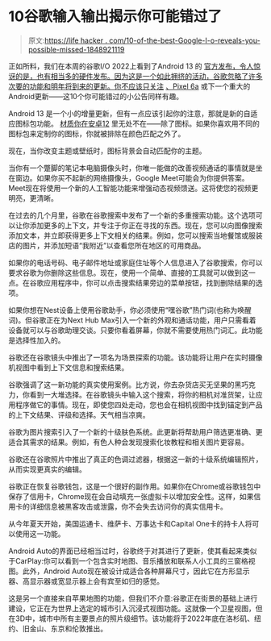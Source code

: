 # 10谷歌输入输出揭示你可能错过了

> 原文:[https://life hacker . com/10-of-the-best-Google-I-o-reveals-you-possible-missed-1848921119](https://lifehacker.com/10-of-the-best-google-i-o-reveals-you-probably-missed-1848921119)

正如所料，我们在本周的谷歌I/O 2022上看到了Android 13 的 [官方发布，令人惊讶的是，也有相当多的硬件发布。因为这是一个如此拥挤的活动，谷歌忽略了许多次要的功能和明年将到来的更新。你不应该只关注](https://lifehacker.com/all-the-new-android-features-announced-at-google-i-o-1848912756) [、Pixel 6a](https://lifehacker.com/why-the-pixel-6a-is-better-than-the-iphone-se-1848916012) 或下一个重大的Android更新——这10个你可能错过的小公告同样有趣。

Android 13 是一个小的增量更新，但有一点应该引起你的注意，那就是新的自适应图标包功能。 [材质你在安卓12](https://lifehacker.com/how-to-enable-android-12s-material-you-dynamic-theme-ea-1847457130) 里无处不在——除了图标。如果你喜欢用不同的图标包来定制你的图标，你就被排除在颜色匹配之外了。

现在，当你改变主题或壁纸时，图标背景会自动匹配你的主题。

当你有一个蹩脚的笔记本电脑摄像头时，你唯一能做的改善视频通话的事情就是坐在窗边。如果你买不起新的网络摄像头，Google Meet可能会为你提供答案。Meet现在将使用一个新的人工智能功能来增强动态视频馈送。这将使您的视频更明亮，更清晰。

在过去的几个月里，谷歌在谷歌搜索中发布了一个新的多重搜索功能。这个选项可以让你添加更多的上下文，并专注于你正在寻找的东西。现在，您可以向图像搜索添加文本，并立即获得更多上下文相关的结果。例如，您可以搜索当地餐馆或服装店的图片，并添加短语“我附近”以查看您所在地区的可用商品。

如果你的电话号码、电子邮件地址或家庭住址等个人信息进入了谷歌搜索，你可以要求谷歌为你删除这些信息。现在，使用一个简单、直接的工具就可以做到这一点。在谷歌应用程序中，你可以点击搜索结果旁边的菜单按钮，找到删除结果的选项。

如果你想在Nest设备上使用谷歌助手，你必须使用“嘿谷歌”热门词(也称为唤醒词)。但谷歌正在为Next Hub Max引入一个新的外观和通话功能，用户只需看着设备就可以与谷歌助理交谈。只要你看着屏幕，你就不需要使用热门词汇。此功能是选择性加入的。

谷歌还在谷歌镜头中推出了一项名为场景探索的功能。该功能将让用户在实时摄像机视图中看到上下文信息和搜索结果。

谷歌强调了这一新功能的真实使用案例。比方说，你去杂货店买无坚果的黑巧克力，你看到一大堆选择。在谷歌镜头中输入这个搜索，将你的相机对准货架，让应用程序做它的事情。现在，即使您四处走动，您也会在相机视图中找到锚定到产品的上下文结果、评级和选择。天气相当凉爽。

谷歌为图片搜索引入了一个新的十级肤色系统。此更新将帮助用户筛选更准确、更适合其需求的结果。例如，有色人种会发现搜索化妆教程和相关图片更容易。

谷歌还在谷歌照片中推出了真正的色调过滤器，根据这一新的十级系统编辑照片，从而实现更真实的编辑。

谷歌正在恢复谷歌钱包，这是一个很好的副作用。如果你在Chrome或谷歌钱包中保存了信用卡，Chrome现在会自动填充一张虚拟卡以增加安全性。这样，如果信用卡的详细信息被黑客攻击或泄露，你不会失去访问你的真实信用卡。

从今年夏天开始，美国运通卡、维萨卡、万事达卡和Capital One卡的持卡人将可以使用这一功能。

Android Auto的界面已经相当过时，谷歌终于对其进行了更新，使其看起来类似于CarPlay:你可以看到一个包含实时地图、音乐播放和联系人小工具的三窗格视图。此外，Android Auto现在被设计成适合各种屏幕尺寸，因此它在方形显示器、高显示器或宽显示器上会有宾至如归的感觉。

这是另一个直接来自苹果地图的功能，但我们不介意:谷歌正在街景的基础上进行建设，它正在为世界上选定的城市引入沉浸式视图功能。这就像一个卫星视图，但在3D中，城市中所有主要景点的照片级细节。该功能将于2022年底在洛杉矶、纽约、旧金山、东京和伦敦推出。